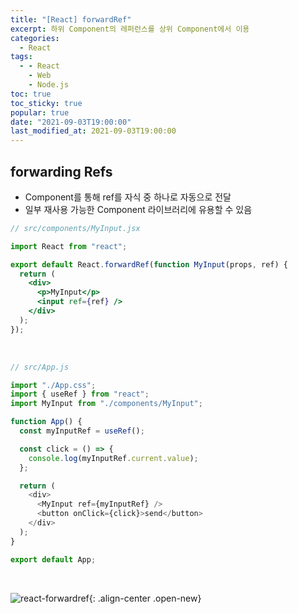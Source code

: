 ```yaml
---
title: "[React] forwardRef"
excerpt: 하위 Component의 레퍼런스를 상위 Component에서 이용
categories:
  - React
tags:
  - - React
    - Web
    - Node.js
toc: true
toc_sticky: true
popular: true
date: "2021-09-03T19:00:00"
last_modified_at: 2021-09-03T19:00:00
---
```


## forwarding Refs

- Component를 통해 ref를 자식 중 하나로 자동으로 전달
- 일부 재사용 가능한 Component 라이브러리에 유용할 수 있음

```jsx
// src/components/MyInput.jsx

import React from "react";

export default React.forwardRef(function MyInput(props, ref) {
  return (
    <div>
      <p>MyInput</p>
      <input ref={ref} />
    </div>
  );
});
```

<br>

```js
// src/App.js

import "./App.css";
import { useRef } from "react";
import MyInput from "./components/MyInput";

function App() {
  const myInputRef = useRef();

  const click = () => {
    console.log(myInputRef.current.value);
  };

  return (
    <div>
      <MyInput ref={myInputRef} />
      <button onClick={click}>send</button>
    </div>
  );
}

export default App;
```

<br>

![react-forwardref](https://user-images.githubusercontent.com/62803763/131990779-4df39533-de09-4dae-bdc7-a7f912ef9563.PNG){: .align-center .open-new}

